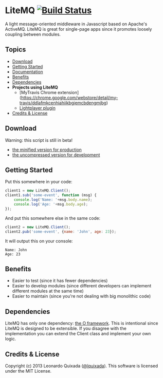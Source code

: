 # LiteMQ [![Build Status](https://travis-ci.org/lquixada/litemq.png?branch=master)](https://travis-ci.org/lquixada/litemq)

A light message-oriented middleware in Javascript based on Apache's ActiveMQ. LiteMQ is great for single-page apps since
it promotes loosely coupling between modules.

## Topics

* [Download](#download)
* [Getting Started](#getting-started)
* [Documentation](https://github.com/lquixada/litemq/wiki/Documentation)
* [Benefits](#benefits)
* [Dependencies](#dependencies)
* **Projects using LiteMQ**
  * [MyTravis Chrome extension] (https://chrome.google.com/webstore/detail/my-travis/ddlafmkcenhiahiikbgjemcbdengmjbg)
  * [Lightplayer plugin](https://github.com/lquixada/lightplayer)
* [Credits & License](#credits--license)


## Download

Warning: this script is still in beta!

* [the minified version for production](http://d1962tarrzwft0.cloudfront.net/litemq-0.1.0.min.js)
* [the uncompressed version for development](http://d1962tarrzwft0.cloudfront.net/litemq-0.1.0.js)


## Getting Started

Put this somewhere in your code:

```javascript
client1 = new LiteMQ.Client();
client1.sub('some-event', function (msg) {
	console.log('Name: '+msg.body.name);
	console.log('Age: '+msg.body.age);
});
```

And put this somewhere else in the same code:

```javascript
client2 = new LiteMQ.Client();
client2.pub('some-event', {name: 'John', age: 23});
```

It will output this on your console:

```
Name: John
Age: 23
```


## Benefits

* Easier to test (since it has fewer dependencies)
* Easier to develop modules (since different developers can implement different modules at the same time)
* Easier to maintain (since you're not dealing with big monolithic code)


## Dependencies

LiteMQ has only one dependency: [the O framework](https://github.com/lquixada/o). This is intentional since
LiteMQ is designed to be extensible. If you disagree with the implementation you can extend the Client class
and implement your own logic.


## Credits & License

Copyright (c) 2013 Leonardo Quixada ([@lquixada](http://twitter.com/lquixada)). This software is licensed under the MIT License.

